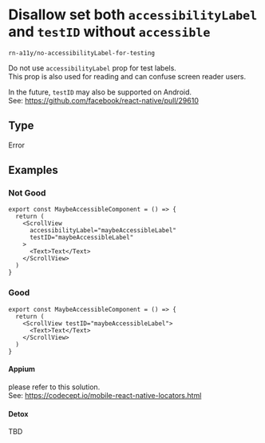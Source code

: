 # Disallow set both `accessibilityLabel` and `testID` without `accessible`

`rn-a11y/no-accessibilityLabel-for-testing`

Do not use `accessibilityLabel` prop for test labels.  
This prop is also used for reading and can confuse screen reader users.

In the future, `testID` may also be supported on Android.  
See: https://github.com/facebook/react-native/pull/29610

## Type

Error

## Examples

### Not Good

```tsx
export const MaybeAccessibleComponent = () => {
  return (
    <ScrollView
      accessibilityLabel="maybeAccessibleLabel"
      testID="maybeAccessibleLabel"
    >
      <Text>Text</Text>
    </ScrollView>
  )
}
```

### Good

```tsx
export const MaybeAccessibleComponent = () => {
  return (
    <ScrollView testID="maybeAccessibleLabel">
      <Text>Text</Text>
    </ScrollView>
  )
}
```

#### Appium

please refer to this solution.  
See: https://codecept.io/mobile-react-native-locators.html

#### Detox

TBD
